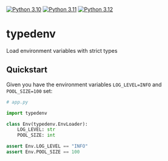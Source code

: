 [![Python 3.10](https://github.com/ShajeshJ/typedenv/actions/workflows/python-3.10.yml/badge.svg?branch=main)](https://github.com/ShajeshJ/typedenv/actions/workflows/python-3.10.yml)
[![Python 3.11](https://github.com/ShajeshJ/typedenv/actions/workflows/python-3.11.yml/badge.svg?branch=main)](https://github.com/ShajeshJ/typedenv/actions/workflows/python-3.11.yml)
[![Python 3.12](https://github.com/ShajeshJ/typedenv/actions/workflows/python-3.12.yml/badge.svg?branch=main)](https://github.com/ShajeshJ/typedenv/actions/workflows/python-3.12.yml)

# typedenv
Load environment variables with strict types

## Quickstart
Given you have the environment variables `LOG_LEVEL=INFO` and `POOL_SIZE=100` set:
```python
# app.py

import typedenv

class Env(typedenv.EnvLoader):
    LOG_LEVEL: str
    POOL_SIZE: int

assert Env.LOG_LEVEL == "INFO"
assert Env.POOL_SIZE == 100
```
